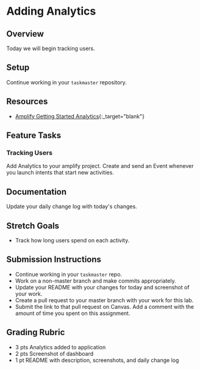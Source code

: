 # Adding Analytics

## Overview

Today we will begin tracking users.

## Setup

Continue working in your `taskmaster` repository.

## Resources

* [Amplify Getting Started Analytics](https://docs.amplify.aws/lib/analytics/getting-started/q/platform/android){:_target="blank"}

## Feature Tasks

### Tracking Users

Add Analytics to your amplify project. Create and send an Event whenever you launch intents that start new activities.

## Documentation

Update your daily change log with today's changes.

## Stretch Goals

* Track how long users spend on each activity.

## Submission Instructions

* Continue working in your `taskmaster` repo.
* Work on a non-master branch and make commits appropriately.
* Update your README with your changes for today and screenshot of your work.
* Create a pull request to your master branch with your work for this lab.
* Submit the link to that pull request on Canvas. Add a comment with the amount of time you spent on this assignment.

## Grading Rubric

* 3 pts  Analytics added to application
* 2 pts  Screenshot of dashboard
* 1 pt   README with description, screenshots, and daily change log
